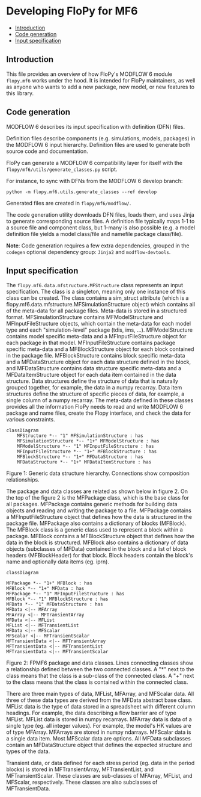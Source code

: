 # Developing FloPy for MF6

<!-- START doctoc generated TOC please keep comment here to allow auto update -->
<!-- DON'T EDIT THIS SECTION, INSTEAD RE-RUN doctoc TO UPDATE -->

- [Introduction](#introduction)
- [Code generation](#code-generation)
- [Input specification](#input-specification)

<!-- END doctoc generated TOC please keep comment here to allow auto update -->

## Introduction

This file provides an overview of how FloPy's MODFLOW 6 module `flopy.mf6` works under the hood. It is intended for FloPy maintainers, as well as anyone who wants to add a new package, new model, or new features to this library.

## Code generation

MODFLOW 6 describes its input specification with definition (DFN) files.

Definition files describe components (e.g. simulations, models, packages) in the MODFLOW 6 input hierarchy. Definition files are used to generate both source code and documentation.

FloPy can generate a MODFLOW 6 compatibility layer for itself with the `flopy/mf6/utils/generate_classes.py` script.

For instance, to sync with DFNs from the MODFLOW 6 develop branch:

```shell
python -m flopy.mf6.utils.generate_classes --ref develop
```

Generated files are created in `flopy/mf6/modflow/`.

The code generation utility downloads DFN files, loads them, and uses Jinja to generate corresponding source files. A definition file typically maps 1-1 to a source file and component class, but 1-many is also possible (e.g. a model definition file yields a model class/file and namefile package class/file).

**Note**: Code generation requires a few extra dependencies, grouped in the `codegen` optional dependency group: `Jinja2` and `modflow-devtools`.

## Input specification

The `flopy.mf6.data.mfstructure.MFStructure` class represents an input specification. The class is a singleton, meaning only one instance of this class can be created.  The class contains a sim_struct attribute (which is a flopy.mf6.data.mfstructure.MFSimulationStructure object) which contains all of the meta-data for all package files.  Meta-data is stored in a structured format. MFSimulationStructure contains MFModelStructure and MFInputFileStructure objects, which contain the meta-data for each model type and each "simulation-level" package (tdis, ims, ...).  MFModelStructure contains model specific meta-data and a MFInputFileStructure object for each package in that model.  MFInputFileStructure contains package specific meta-data and a MFBlockStructure object for each block contained in the package file.  MFBlockStructure contains block specific meta-data and a MFDataStructure object for each data structure defined in the block, and MFDataStructure contains data structure specific meta-data and a MFDataItemStructure object for each data item contained in the data structure.  Data structures define the structure of data that is naturally grouped together, for example, the data in a numpy recarray.  Data item structures define the structure of specific pieces of data, for example, a single column of a numpy recarray.  The meta-data defined in these classes provides all the information FloPy needs to read and write MODFLOW 6 package and name files, create the Flopy interface, and check the data for various constraints.

```mermaid
classDiagram
    MFStructure *-- "1" MFSimulationStructure : has
    MFSimulationStructure *-- "1+" MFModelStructure : has
    MFModelStructure *-- "1" MFInputFileStructure : has
    MFInputFileStructure *-- "1+" MFBlockStructure : has
    MFBlockStructure *-- "1+" MFDataStructure : has
    MFDataStructure *-- "1+" MFDataItemStructure : has
```

Figure 1: Generic data structure hierarchy.  Connections show composition relationships.

The package and data classes are related as shown below in figure 2.  On the top of the figure 2 is the MFPackage class, which is the base class for all packages.  MFPackage contains generic methods for building data objects and reading and writing the package to a file.  MFPackage contains a MFInputFileStructure object that defines how the data is structured in the package file.  MFPackage also contains a dictionary of blocks (MFBlock).  The MFBlock class is a generic class used to represent a block within a package.  MFBlock contains a MFBlockStructure object that defines how the data in the block is structured.  MFBlock also contains a dictionary of data objects (subclasses of MFData) contained in the block and a list of block headers (MFBlockHeader) for that block.  Block headers contain the block's name and optionally data items (eg. iprn).

```mermaid
classDiagram

MFPackage *-- "1+" MFBlock : has
MFBlock *-- "1+" MFData : has
MFPackage *-- "1" MFInputFileStructure : has
MFBlock *-- "1" MFBlockStructure : has
MFData *-- "1" MFDataStructure : has
MFData <|-- MFArray
MFArray <|-- MFTransientArray
MFData <|-- MFList
MFList <|-- MFTransientList
MFData <|-- MFScalar
MFScalar <|-- MFTransientScalar
MFTransientData <|-- MFTransientArray
MFTransientData <|-- MFTransientList
MFTransientData <|-- MFTransientScalar
```

Figure 2:  FPMF6 package and data classes.  Lines connecting classes show a relationship defined between the two connected classes.  A "*" next to the class means that the  class is a sub-class of the connected class.  A "+" next to the class means that the class is contained within the connected class.

There are three main types of data, MFList, MFArray, and MFScalar data.  All three of these data types are derived from the MFData abstract base class.  MFList data is the type of data stored in a spreadsheet with different column headings.  For example, the data describing a flow barrier are of type MFList.  MFList data is stored in numpy recarrays.  MFArray data is data of a single type (eg. all integer values).  For example, the model's HK values are of type MFArray.  MFArrays are stored in numpy ndarrays.  MFScalar data is a single data item.  Most MFScalar data are options.  All MFData subclasses contain an MFDataStructure object that defines the expected structure and types of the data.

Transient data, or data defined for each stress period (eg. data in the period blocks) is stored in MFTransientArray, MFTransientList, and MFTransientScalar.  These classes are sub-classes of MFArray, MFList, and MFScalar, respectively.  These classes are also subclasses of MFTransientData.
